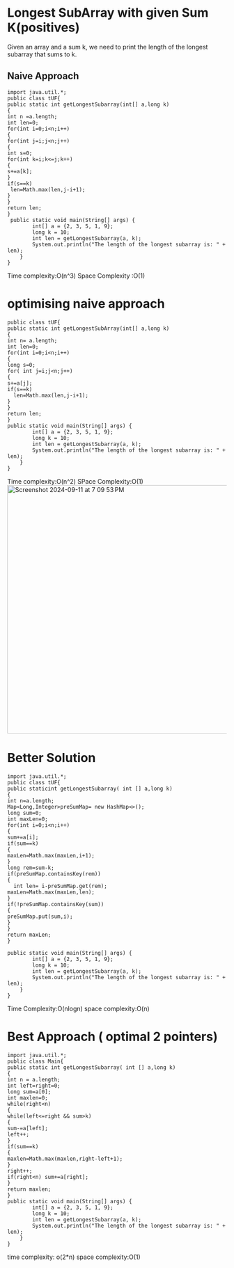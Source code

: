 # Longest SubArray with given Sum K(positives)
Given an array and a sum k, we need to print the length of the longest subarray that sums to k.

## Naive Approach
```
import java.util.*;
public class tUF{
public static int getLongestSubarray(int[] a,long k)
{
int n =a.length;
int len=0;
for(int i=0;i<n;i++)
{
for(int j=i;j<n;j++)
{
int s=0;
for(int k=i;k<=j;k++)
{
s+=a[k];
}
if(s==k)
 len=Math.max(len,j-i+1);
}
}
return len;
}
 public static void main(String[] args) {
        int[] a = {2, 3, 5, 1, 9};
        long k = 10;
        int len = getLongestSubarray(a, k);
        System.out.println("The length of the longest subarray is: " + len);
    }
}
```
Time complexity:O(n^3)
Space Complexity :O(1)


# optimising naive approach
```
public class tUF{
public static int getLongestSubArray(int[] a,long k)
{
int n= a.length;
int len=0;
for(int i=0;i<n;i++)
{
long s=0;
for( int j=i;j<n;j++)
{
s+=a[j];
if(s==k)
  len=Math.max(len,j-i+1);
}
}
return len;
}
public static void main(String[] args) {
        int[] a = {2, 3, 5, 1, 9};
        long k = 10;
        int len = getLongestSubarray(a, k);
        System.out.println("The length of the longest subarray is: " + len);
    }
}
```
Time complexity:O(n^2)
SPace Complexity:O(1)
<img width="571" alt="Screenshot 2024-09-11 at 7 09 53 PM" src="https://github.com/user-attachments/assets/e9d807e4-3f0b-483e-8b11-9b2dbe231635">

# Better Solution
```
import java.util.*;
public class tUF{
public staticint getLongestSubarray( int [] a,long k)
{
int n=a.length;
Map<Long,Integer>preSumMap= new HashMap<>();
long sum=0;
int maxLen=0;
for(int i=0;i<n;i++)
{
sum+=a[i];
if(sum==k)
{
maxLen=Math.max(maxLen,i+1);
}
long rem=sum-k;
if(preSumMap.containsKey(rem))
{
  int len= i-preSumMap.get(rem);
maxLen=Math.max(maxLen,len);
}
if(!preSumMap.containsKey(sum))
{
preSumMap.put(sum,i);
}
}
return maxLen;
}

public static void main(String[] args) {
        int[] a = {2, 3, 5, 1, 9};
        long k = 10;
        int len = getLongestSubarray(a, k);
        System.out.println("The length of the longest subarray is: " + len);
    }
}

```
Time Complexity:O(nlogn)
space complexity:O(n)

# Best Approach ( optimal 2 pointers)

```
import java.util.*;
public class Main{
public static int getLongestSubarray( int [] a,long k)
{
int n = a.length;
int left=right=0;
long sum=a[0];
int maxlen=0;
while(right<n)
{
while(left<=right && sum>k)
{
sum-=a[left];
left++;
}
if(sum==k)
{
maxlen=Math.max(maxlen,right-left+1);
}
right++;
if(right<n) sum+=a[right];
}
return maxlen;
}
public static void main(String[] args) {
        int[] a = {2, 3, 5, 1, 9};
        long k = 10;
        int len = getLongestSubarray(a, k);
        System.out.println("The length of the longest subarray is: " + len);
    }
}

```
time complexity: o(2*n)
space complexity:O(1)









